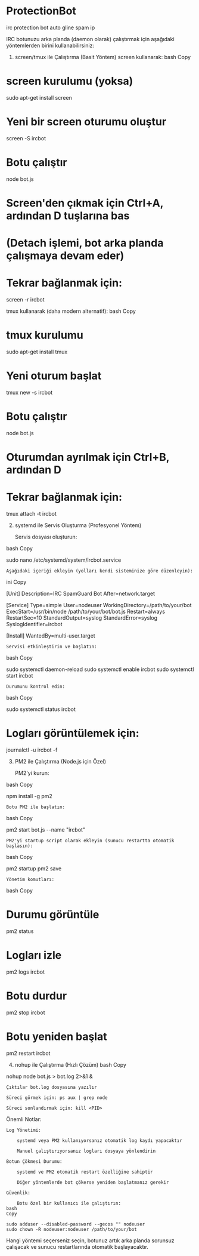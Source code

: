 # ProtectionBot
irc protection bot auto gline spam ip 

IRC botunuzu arka planda (daemon olarak) çalıştırmak için aşağıdaki yöntemlerden birini kullanabilirsiniz:
1. screen/tmux ile Çalıştırma (Basit Yöntem)
screen kullanarak:
bash
Copy

# screen kurulumu (yoksa)
sudo apt-get install screen

# Yeni bir screen oturumu oluştur
screen -S ircbot

# Botu çalıştır
node bot.js

# Screen'den çıkmak için Ctrl+A, ardından D tuşlarına bas
# (Detach işlemi, bot arka planda çalışmaya devam eder)

# Tekrar bağlanmak için:
screen -r ircbot

tmux kullanarak (daha modern alternatif):
bash
Copy

# tmux kurulumu
sudo apt-get install tmux

# Yeni oturum başlat
tmux new -s ircbot

# Botu çalıştır
node bot.js

# Oturumdan ayrılmak için Ctrl+B, ardından D
# Tekrar bağlanmak için:
tmux attach -t ircbot

2. systemd ile Servis Oluşturma (Profesyonel Yöntem)

    Servis dosyası oluşturun:

bash
Copy

sudo nano /etc/systemd/system/ircbot.service

    Aşağıdaki içeriği ekleyin (yolları kendi sisteminize göre düzenleyin):

ini
Copy

[Unit]
Description=IRC SpamGuard Bot
After=network.target

[Service]
Type=simple
User=nodeuser
WorkingDirectory=/path/to/your/bot
ExecStart=/usr/bin/node /path/to/your/bot/bot.js
Restart=always
RestartSec=10
StandardOutput=syslog
StandardError=syslog
SyslogIdentifier=ircbot

[Install]
WantedBy=multi-user.target

    Servisi etkinleştirin ve başlatın:

bash
Copy

sudo systemctl daemon-reload
sudo systemctl enable ircbot
sudo systemctl start ircbot

    Durumunu kontrol edin:

bash
Copy

sudo systemctl status ircbot
# Logları görüntülemek için:
journalctl -u ircbot -f

3. PM2 ile Çalıştırma (Node.js için Özel)

    PM2'yi kurun:

bash
Copy

npm install -g pm2

    Botu PM2 ile başlatın:

bash
Copy

pm2 start bot.js --name "ircbot"

    PM2'yi startup script olarak ekleyin (sunucu restartta otomatik başlasın):

bash
Copy

pm2 startup
pm2 save

    Yönetim komutları:

bash
Copy

# Durumu görüntüle
pm2 status

# Logları izle
pm2 logs ircbot

# Botu durdur
pm2 stop ircbot

# Botu yeniden başlat
pm2 restart ircbot

4. nohup ile Çalıştırma (Hızlı Çözüm)
bash
Copy

nohup node bot.js > bot.log 2>&1 &

    Çıktılar bot.log dosyasına yazılır

    Süreci görmek için: ps aux | grep node

    Süreci sonlandırmak için: kill <PID>

Önemli Notlar:

    Log Yönetimi:

        systemd veya PM2 kullanıyorsanız otomatik log kaydı yapacaktır

        Manuel çalıştırıyorsanız logları dosyaya yönlendirin

    Botun Çökmesi Durumu:

        systemd ve PM2 otomatik restart özelliğine sahiptir

        Diğer yöntemlerde bot çökerse yeniden başlatmanız gerekir

    Güvenlik:

        Botu özel bir kullanıcı ile çalıştırın:
    bash
    Copy

    sudo adduser --disabled-password --gecos "" nodeuser
    sudo chown -R nodeuser:nodeuser /path/to/your/bot

Hangi yöntemi seçerseniz seçin, botunuz artık arka planda sorunsuz çalışacak ve sunucu restartlarında otomatik başlayacaktır.
